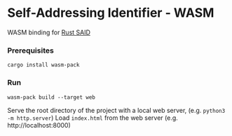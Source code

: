 # Self-Addressing Identifier - WASM

WASM binding for [Rust SAID](https://github.com/THCLab/cesrox/tree/master/said)


### Prerequisites
`cargo install wasm-pack`

### Run
`wasm-pack build --target web`

Serve the root directory of the project with a local web server, (e.g. `python3 -m http.server`)
Load `index.html` from the web server (e.g. http://localhost:8000)
